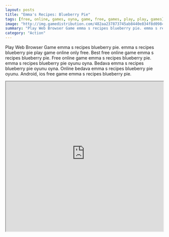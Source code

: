 ```yaml
---
layout: posts
title: "Emma's Recipes: Blueberry Pie"
tags: [free, online, games, oyna, game, free, games, play, play, games]
image: "http://img.gamedistribution.com/482aa237873745ab8440e834f8d0984a.jpg"
summary: "Play Web Browser Game emma s recipes blueberry pie. emma s recipes blueberry pie play game online only free. Best free online game emma s recipes blueberry pie. Free online game emma s recipes blueberry pie. emma s recipes blueberry pie oyunu oyna. Bedava emma s recipes blueberry pie oyunu oyna. Online bedava emma s recipes blueberry pie oyunu. Android, ios free game emma s recipes blueberry pie."
category: "Action"
---
```


Play Web Browser Game emma s recipes blueberry pie. emma s recipes blueberry pie play game online only free. Best free online game emma s recipes blueberry pie. Free online game emma s recipes blueberry pie. emma s recipes blueberry pie oyunu oyna. Bedava emma s recipes blueberry pie oyunu oyna. Online bedava emma s recipes blueberry pie oyunu. Android, ios free game emma s recipes blueberry pie.

<iframe width="100%" height="480px;" src="http://flash.gamedistribution.com?game=482aa237873745ab8440e834f8d0984a"></iframe>